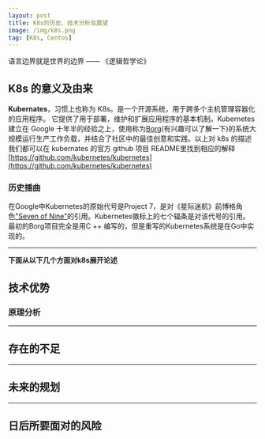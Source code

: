 ```yaml
---
layout: post
title: K8s的历史、技术分析及展望
image: /img/k8s.png
tag: [K8s, Centos]
---
```


语言边界就是世界的边界
—— 《逻辑哲学论》

## K8s 的意义及由来

**Kubernates**，习惯上也称为 K8s。是一个开源系统，用于跨多个主机管理容器化的应用程序。 它提供了用于部署，维护和扩展应用程序的基本机制。Kubernetes 建立在 Google 十年半的经验之上，使用称为[Borg](https://research.google/pubs/pub43438/)(有兴趣可以了解一下)的系统大规模运行生产工作负载，并结合了社区中的最佳创意和实践。以上对 k8s 的描述我们都可以在 kubernates 的官方 github 项目 README里找到相应的解释[https://github.com/kubernetes/kubernetes](https://github.com/kubernetes/kubernetes)

### 历史插曲

 在Google中Kubernetes的原始代号是Project 7，是对《星际迷航》前博格角色["Seven of Nine"](https://en.wikipedia.org/wiki/Seven_of_Nine)的引用。Kubernetes徽标上的七个辐条是对该代号的引用。 最初的Borg项目完全是用C ++ 编写的，但是重写的Kubernetes系统是在Go中实现的。

---
**下面从以下几个方面对k8s展开论述**

## 技术优势
### 原理分析

---
## 存在的不足
---
## 未来的规划
---
## 日后所要面对的风险
